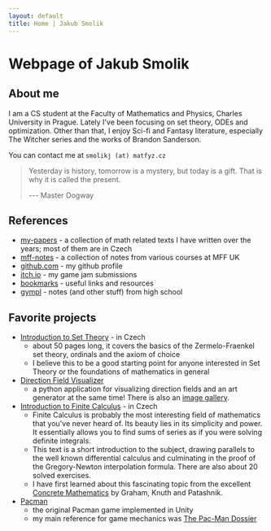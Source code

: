 ```yaml
---
layout: default
title: Home | Jakub Smolik
---
```


# Webpage of Jakub Smolik

## About me

I am a CS student at the Faculty of Mathematics and Physics, Charles University in Prague. Lately I've been focusing on set theory, ODEs and optimization. Other than that, I enjoy Sci-fi and Fantasy literature, especially The Witcher series and the works of Brandon Sanderson.

You can contact me at `smolikj (at) matfyz.cz`

> Yesterday is history, tomorrow is a mystery, but today is a gift. That is why it is called the present.
>
> --- Master Oogway

## References

- [my-papers](papers) - a collection of math related texts I have written over the years; most of them are in Czech
- [mff-notes](mff-notes) - a collection of notes from various courses at MFF UK
- [github.com](https://github.com/couleslaw) - my github profile
- [itch.io](https://itch.io/profile/couleslaw) - my game jam submissions
- [bookmarks](bookmarks.html) - useful links and resources
- [gympl](gympl) - notes (and other stuff) from high school

## Favorite projects

- [Introduction to Set Theory](https://raw.githack.com/Couleslaw/my-papers/main/cs/Introduction_To_Set_Theory.pdf) - in Czech
  - about 50 pages long, it covers the basics of the Zermelo-Fraenkel set theory, ordinals and the axiom of choice
  - I believe this to be a good starting point for anyone interested in Set Theory or the foundations of mathematics in general
- [Direction Field Visualizer](https://github.com/Couleslaw/Direction-Field-Visualizer)
  - a python application for visualizing direction fields and an art generator at the same time! There is also an [image gallery](https://github.com/Couleslaw/Direction-Field-Visualizer/wiki/gallery).
- [Introduction to Finite Calculus](https://raw.githack.com/Couleslaw/my-papers/main/cs/Finite_Calculus.pdf) - in Czech
  - Finite Calculus is probably the most interesting field of mathematics that you've never heard of. Its beauty lies in its simplicity and power. It essentially allows you to find sums of series as if you were solving definite integrals.
  - This text is a short introduction to the subject, drawing parallels to the well known differential calculus and culminating in the proof of the Gregory-Newton interpolation formula. There are also about 20 solved exercises.
  - I have first learned about this fascinating topic from the excellent [Concrete Mathematics](https://en.wikipedia.org/wiki/Concrete_Mathematics) by Graham, Knuth and Patashnik.
- [Pacman](https://github.com/Couleslaw/Pac-man)
  - the original Pacman game implemented in Unity
  - my main reference for game mechanics was [The Pac-Man Dossier](https://pacman.holenet.info/)
